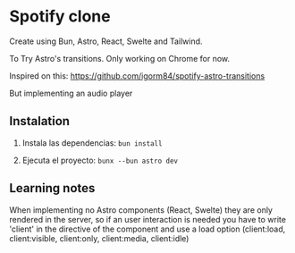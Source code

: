 # Spotify clone

Create using Bun, Astro, React, Swelte and Tailwind.

To Try Astro's transitions. Only working on Chrome for now.

Inspired on this: 
https://github.com/igorm84/spotify-astro-transitions

But implementing an audio player

## Instalation

1. Instala las dependencias:
   `bun install`

2. Ejecuta el proyecto:
   `bunx --bun astro dev`

## Learning notes

When implementing no Astro components (React, Swelte) they are only rendered in the server, so if an user interaction is needed you have to
write 'client' in the directive of the component and use a load option (client:load, client:visible, client:only, client:media, client:idle)